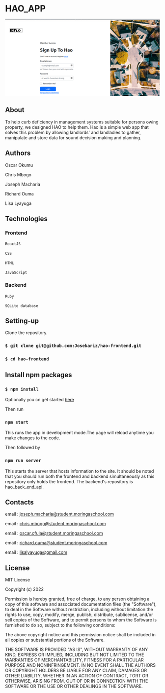 # HAO_APP

![alt text](./img/Screenshot%20from%202022-11-09%2019-28-29.png)

## About
To help curb deficiency in management systems suitable for persons owing property, we designed HAO to help them. Hao is a simple web app that solves this problem by allowing landlords' and landladies to gather, manipulate and store data for sound decision making and planning.

## Authors
Oscar Okumu

Chris Mbogo

Joseph Macharia

Richard Ouma

Lisa Lyayuga



## Technologies

### Frontend

`ReactJS`

`CSS`

`HTML`

`JavaScript`

### Backend

`Ruby ` 

`SQLite database`

## Setting-up
Clone the repository.

### `$ git clone git@github.com:Josekariz/hao-frontend.git`

### `$ cd hao-frontend`

## Install npm packages

### `$ npm install`

Optionally you cn get started [here](beautiful-nasturtium-4076b4.netlify.app/)

Then run
 ### `npm start`
 This runs the app in development mode.The page will reload anytime you make changes to the code.
 
 Then followed by 
 ### `npm run server`
 This starts the server that hosts information to the site. It should be noted that you should run both the frontend and backend simultaneously as this repository only holds the frontend. The backend's repository is hao_back_end_api.

 

 ## Contacts
 email : joseph.macharia@student.moringaschool.com

 email : chris.mbogo@student.moringaschool.com

 email : oscar.ofula@student.moringaschool.com

 email : richard.ouma@student.moringaschool.com

 email : lisalyayuga@gmail.com

 ## License
 MIT License

 Copyright (c) 2022

Permission is hereby granted, free of charge, to any person obtaining a copy of this software and associated documentation files (the "Software"), to deal in the Software without restriction, including without limitation the rights to use, copy, modify, merge, publish, distribute, sublicense, and/or sell copies of the Software, and to permit persons to whom the Software is furnished to do so, subject to the following conditions:

The above copyright notice and this permission notice shall be included in all copies or substantial portions of the Software.

THE SOFTWARE IS PROVIDED "AS IS", WITHOUT WARRANTY OF ANY KIND, EXPRESS OR IMPLIED, INCLUDING BUT NOT LIMITED TO THE WARRANTIES OF MERCHANTABILITY, FITNESS FOR A PARTICULAR PURPOSE AND NONINFRINGEMENT. IN NO EVENT SHALL THE AUTHORS OR COPYRIGHT HOLDERS BE LIABLE FOR ANY CLAIM, DAMAGES OR OTHER LIABILITY, WHETHER IN AN ACTION OF CONTRACT, TORT OR OTHERWISE, ARISING FROM, OUT OF OR IN CONNECTION WITH THE SOFTWARE OR THE USE OR OTHER DEALINGS IN THE SOFTWARE.


